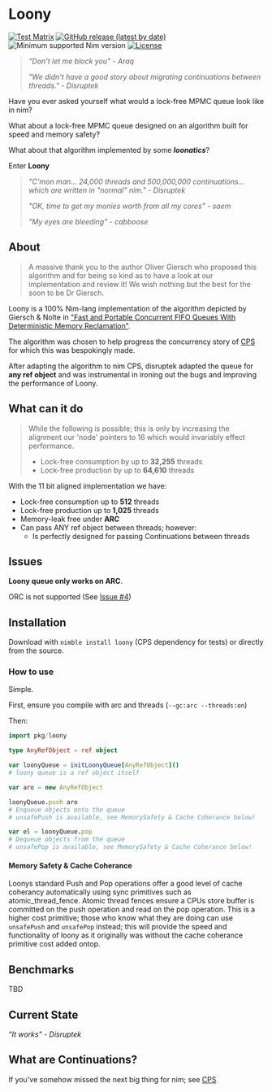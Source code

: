 # Loony
[![Test Matrix](https://github.com/disruptek/cps/workflows/CI/badge.svg)](https://github.com/shayanhabibi/loony/actions?query=workflow%3ACI)
[![GitHub release (latest by date)](https://img.shields.io/github/v/release/shayanhabibi/loony?style=flat)](https://github.com/shayanhabibi/loony/releases/latest)
![Minimum supported Nim version](https://img.shields.io/badge/nim-1.5.1%2B-informational?style=flat&logo=nim)
[![License](https://img.shields.io/github/license/shayanhabibi/loony?style=flat)](#license)

>*"Don't let me block you" - Araq*
>
>*"We didn't have a good story about migrating continuations between threads." - Disruptek*

Have you ever asked yourself what would a lock-free MPMC queue look like in nim?

What about a lock-free MPMC queue designed on an algorithm built for speed and memory safety?

What about that algorithm implemented by some ***loonatics***?

Enter **Loony**

>*"C'mon man... 24,000 threads and 500,000,000 continuations... which are written in "normal" nim." - Disruptek*
>
>*"OK, time to get my monies worth from all my cores" - saem*
>
>*"My eyes are bleeding" - cabboose*

## About

> A massive thank you to the author Oliver Giersch who proposed this algorithm and for being so kind as to have a look at our implementation and review it! We wish nothing but the best for the soon to be Dr Giersch.


Loony is a 100% Nim-lang implementation of the algorithm depicted by Giersch & Nolte in ["Fast
and Portable Concurrent FIFO Queues With Deterministic Memory Reclamation"](papers/GierschEtAl.pdf).

The algorithm was chosen to help progress the concurrency story of [CPS](https://github.com/disruptek/cps) for which this was bespokingly made.

After adapting the algorithm to nim CPS, disruptek adapted the queue for **any ref object** and was instrumental in ironing out the bugs and improving the performance of Loony.

## What can it do

> While the following is possible; this is only by increasing the alignment our 'node' pointers to 16 which would invariably effect performance.
>- Lock-free consumption by up to **32,255** threads
>- Lock-free production by up to **64,610** threads

With the 11 bit aligned implementation we have:
- Lock-free consumption up to **512** threads
- Lock-free production up to **1,025** threads
- Memory-leak free under **ARC**
- Can pass ANY ref object between threads; however:
  - Is perfectly designed for passing Continuations between threads

## Issues

**Loony queue only works on ARC**.

ORC is not supported (See [Issue #4](https://github.com/shayanhabibi/loony/issues/4))

## Installation

Download with `nimble install loony` (CPS dependency for tests) or directly from the source.

### How to use

Simple.

First, ensure you compile with arc and threads (`--gc:arc --threads:on`)

Then:
```nim
import pkg/loony

type AnyRefObject = ref object

var loonyQueue = initLoonyQueue[AnyRefObject]()
# loony queue is a ref object itself

var aro = new AnyRefObject

loonyQueue.push aro
# Enqueue objects onto the queue
# unsafePush is available, see MemorySafety & Cache Coherance below!

var el = loonyQueue.pop
# Dequeue objects from the queue
# unsafePop is available, see MemorySafety & Cache Coherance below!
```

#### Memory Safety & Cache Coherance

Loonys standard Push and Pop operations offer a good level of cache coherancy
automatically using sync primitives such as atomic_thread_fence. Atomic thread
fences ensure a CPUs store buffer is committed on the push operation and read
on the pop operation. This is a higher cost primitive; those who know what
they are doing can use `unsafePush` and `unsafePop` instead; this will provide
the speed and functionality of loony as it originally was without the cache
coherance primitive cost added ontop.

## Benchmarks

TBD

## Current State

*"It works" - Disruptek*

## What are Continuations?

If you've somehow missed the next big thing for nim; see [CPS](https://github.com/disruptek/cps)

